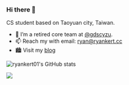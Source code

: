 ### Hi there 👋

CS student based on Taoyuan city, Taiwan.


- 🔭 I’m a retired core team at [@gdscyzu](https://github.com/gdscyzu).
- 📫 Reach my with email: ryan@ryankert.cc
- 🏙 Visit my [blog](https://blog.ryankert.cc)



![ryankert01's GitHub stats](https://github-readme-stats.vercel.app/api?username=ryankert01&theme=tokyonight&show_icons=true)



<!-- ![LeetCode Stats](https://leetcard.jacoblin.cool/ryankert?theme=dark&font=Coming%20Soon) -->
![](https://visitor-badge.glitch.me/badge?page_id=ryankert01.ryankert01)
